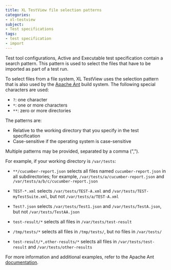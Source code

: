 ```yaml
---
title: XL TestView file selection patterns
categories:
- xl-testview
subject:
- Test specifications
tags:
- test specification
- import
---
```


Test tool configurations, Active and Executable test specification contain a search pattern. This pattern is used to select the files that have to be imported as part of a test run.

To select files from a file system, XL TestView uses the selection pattern that is also used by the [Apache Ant](https://ant.apache.org/manual/dirtasks.html) build system. The following special characters are used:
 
* `?`: one character
* `*`: one or more characters
* `**`: zero or more directories

The patterns are:

* Relative to the working directory that you specify in the test specification
* Case-sensitive if the operating system is case-sensitive

Multiple patterns may be provided, separated by a comma (",").

For example, if your working directory is `/var/tests`:

* `**/cucumber-report.json` selects all files named `cucumber-report.json` in all subdirectories; for example, `/var/tests/a/cucumber-report.json` and `/var/tests/a/b/c/cucumber-report.json`

* `TEST-*.xml` selects `/var/tests/TEST-A.xml` and `/var/tests/TEST-myTestSuite.xml`, but not `/var/tests/a/TEST-A.xml`

* `Test?.json` selects `/var/tests/Test1.json` and `/var/tests/TestA.json`, but not `/var/tests/TestAA.json`

* `test-result/*` selects all files in `/var/tests/test-result`

* `/tmp/tests/*` selects all files in `/tmp/tests/`, but no files in `/var/tests/`

* `test-result/*,other-results/*` selects all files in `/var/tests/test-result` and `/var/tests/other-results`

For more information and additional examples, refer to the Apache Ant [documentation](https://ant.apache.org/manual/dirtasks.html).
